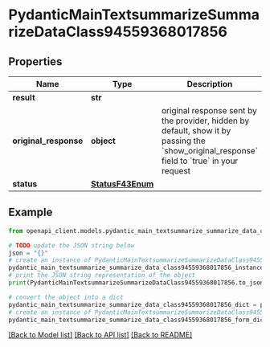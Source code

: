 # PydanticMainTextsummarizeSummarizeDataClass94559368017856


## Properties

Name | Type | Description | Notes
------------ | ------------- | ------------- | -------------
**result** | **str** |  | 
**original_response** | **object** | original response sent by the provider, hidden by default, show it by passing the &#x60;show_original_response&#x60; field to &#x60;true&#x60; in your request | [optional] 
**status** | [**StatusF43Enum**](StatusF43Enum.md) |  | 

## Example

```python
from openapi_client.models.pydantic_main_textsummarize_summarize_data_class94559368017856 import PydanticMainTextsummarizeSummarizeDataClass94559368017856

# TODO update the JSON string below
json = "{}"
# create an instance of PydanticMainTextsummarizeSummarizeDataClass94559368017856 from a JSON string
pydantic_main_textsummarize_summarize_data_class94559368017856_instance = PydanticMainTextsummarizeSummarizeDataClass94559368017856.from_json(json)
# print the JSON string representation of the object
print(PydanticMainTextsummarizeSummarizeDataClass94559368017856.to_json())

# convert the object into a dict
pydantic_main_textsummarize_summarize_data_class94559368017856_dict = pydantic_main_textsummarize_summarize_data_class94559368017856_instance.to_dict()
# create an instance of PydanticMainTextsummarizeSummarizeDataClass94559368017856 from a dict
pydantic_main_textsummarize_summarize_data_class94559368017856_form_dict = pydantic_main_textsummarize_summarize_data_class94559368017856.from_dict(pydantic_main_textsummarize_summarize_data_class94559368017856_dict)
```
[[Back to Model list]](../README.md#documentation-for-models) [[Back to API list]](../README.md#documentation-for-api-endpoints) [[Back to README]](../README.md)


